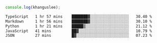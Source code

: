 ```js
console.log(khanguslee);
```

<!--START_SECTION:waka-->

```txt
TypeScript   1 hr 57 mins    ███████▓░░░░░░░░░░░░░░░░░   30.40 %
Markdown     1 hr 56 mins    ███████▓░░░░░░░░░░░░░░░░░   30.10 %
Python       1 hr 21 mins    █████▒░░░░░░░░░░░░░░░░░░░   21.12 %
JavaScript   41 mins         ██▓░░░░░░░░░░░░░░░░░░░░░░   10.79 %
JSON         27 mins         █▓░░░░░░░░░░░░░░░░░░░░░░░   07.23 %
```

<!--END_SECTION:waka-->

<!--
**khanguslee/khanguslee** is a ✨ _special_ ✨ repository because its `README.md` (this file) appears on your GitHub profile.

Here are some ideas to get you started:

- 🔭 I’m currently working on ...
- 🌱 I’m currently learning ...
- 👯 I’m looking to collaborate on ...
- 🤔 I’m looking for help with ...
- 💬 Ask me about ...
- 📫 How to reach me: ...
- 😄 Pronouns: ...
- ⚡ Fun fact: ...
-->
